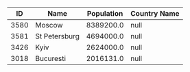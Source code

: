 | ID |  Name | Population | Country Name |
| --- | --- | --- | --- | 
| 3580 | Moscow | 8389200.0 | null | 
| 3581 | St Petersburg | 4694000.0 | null | 
| 3426 | Kyiv | 2624000.0 | null | 
| 3018 | Bucuresti | 2016131.0 | null | 
